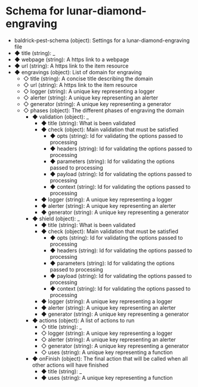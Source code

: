 # Schema for lunar-diamond-engraving

-   baldrick-pest-schema (object): Settings for a lunar-diamond-engraving
    file
-   ◆ title (string): \_
-   ◆ webpage (string): A https link to a webpage
-   ◆ url (string): A https link to the item resource
-   ◆ engravings (object): List of domain for engraving
    -   ◇ title (string): A concise title describing the domain
    -   ◇ url (string): A https link to the item resource
    -   ◇ logger (string): A unique key representing a logger
    -   ◇ alerter (string): A unique key representing an alerter
    -   ◇ generator (string): A unique key representing a generator
    -   ◇ phases (object): The different phases of engraving the domain
        -   ◆ validation (object): \_
            -   ◆ title (string): What is been validated
            -   ◆ check (object): Main validation that must be satisfied
                -   ◆ opts (string): Id for validating the options passed to processing
                -   ◆ headers (string): Id for validating the options passed to processing
                -   ◆ parameters (string): Id for validating the options passed to
                    processing
                -   ◆ payload (string): Id for validating the options passed to processing
                -   ◆ context (string): Id for validating the options passed to processing
            -   ◆ logger (string): A unique key representing a logger
            -   ◆ alerter (string): A unique key representing an alerter
            -   ◆ generator (string): A unique key representing a generator
        -   ◆ shield (object): \_
            -   ◆ title (string): What is been validated
            -   ◆ check (object): Main validation that must be satisfied
                -   ◆ opts (string): Id for validating the options passed to processing
                -   ◆ headers (string): Id for validating the options passed to processing
                -   ◆ parameters (string): Id for validating the options passed to
                    processing
                -   ◆ payload (string): Id for validating the options passed to processing
                -   ◆ context (string): Id for validating the options passed to processing
            -   ◆ logger (string): A unique key representing a logger
            -   ◆ alerter (string): A unique key representing an alerter
            -   ◆ generator (string): A unique key representing a generator
        -   ◆ actions (object): A list of actions to run
            -   ◇ title (string): \_
            -   ◇ logger (string): A unique key representing a logger
            -   ◇ alerter (string): A unique key representing an alerter
            -   ◇ generator (string): A unique key representing a generator
            -   ◇ uses (string): A unique key representing a function
        -   ◆ onFinish (object): The final action that will be called when all
            other actions will have finished
            -   ◆ title (string): \_
            -   ◆ uses (string): A unique key representing a function
